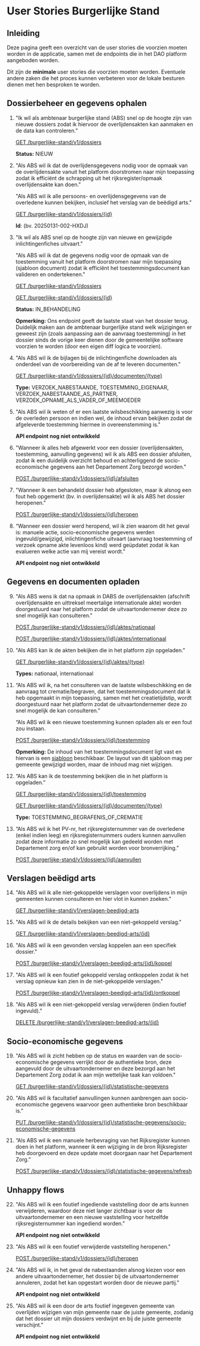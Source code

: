 # User Stories Burgerlijke Stand

## Inleiding

Deze pagina geeft een overzicht van de user stories die voorzien moeten worden in de applicatie, samen met de endpoints die in het DAO platform aangeboden worden. 

Dit zijn de **minimale** user stories die voorzien moeten worden. Eventuele andere zaken die het proces kunnen verbeteren voor de lokale besturen dienen met hen besproken te worden.

## Dossierbeheer en gegevens ophalen

1. "Ik wil als ambtenaar burgerlijke stand (ABS) snel op de hoogte zijn van nieuwe dossiers zodat ik hiervoor de overlijdensakten kan aanmaken en de data kan controleren."

    [GET /burgerlijke-stand/v1/dossiers](https://elys.api.beta-athumi.eu/swagger-ui/index.html?urls.primaryName=Dienst%20burgerlijke%20stand#/dossier-burgerlijke-stand-controller/getDossiers)

    **Status:** NIEUW

2. "Als ABS wil ik dat de overlijdensgegevens nodig voor de opmaak van de overlijdensakte vanuit het platform doorstromen naar mijn toepassing zodat ik efficiënt de schrapping uit het rijksregister/opmaak overlijdensakte kan doen."

   "Als ABS wil ik alle persoons- en overlijdensgegevens van de overledene kunnen bekijken, inclusief het verslag van de beëdigd arts."

    [GET /burgerlijke-stand/v1/dossiers/{id}](https://elys.api.beta-athumi.eu/swagger-ui/index.html?urls.primaryName=Dienst%20burgerlijke%20stand#/dossier-burgerlijke-stand-controller/getDossier)

    **Id**: (bv. 20250131-002-HXDJ)

3. "Ik wil als ABS snel op de hoogte zijn van nieuwe en gewijzigde inlichtingenfiches uitvaart."

   "Als ABS wil ik dat de gegevens nodig voor de opmaak van de toestemming vanuit het platform doorstromen naar mijn toepassing (sjabloon document) zodat ik efficiënt het toestemmingsdocument kan valideren en ondertekenen."

      [GET /burgerlijke-stand/v1/dossiers](https://elys.api.beta-athumi.eu/swagger-ui/index.html?urls.primaryName=Dienst%20burgerlijke%20stand#/dossier-burgerlijke-stand-controller/getDossiers)

    [GET /burgerlijke-stand/v1/dossiers/{id}](https://elys.api.beta-athumi.eu/swagger-ui/index.html?urls.primaryName=Dienst%20burgerlijke%20stand#/dossier-burgerlijke-stand-controller/getDossier)

    **Status:** IN_BEHANDELING

   **Opmerking:** Ons endpoint geeft de laatste staat van het dossier terug. Duidelijk maken aan de ambtenaar burgerlijke stand welk wijzigingen er geweest zijn (zoals aanpassing aan de aanvraag toestemming) in het dossier sinds de vorige keer dienen door de gemeentelijke software voorzien te worden (door een eigen diff logica te voorzien).

5. "Als ABS wil ik de bijlagen bij de inlichtingenfiche downloaden als onderdeel van de voorbereiding van de af te leveren documenten."

    [GET /burgerlijke-stand/v1/dossiers/{id}/documenten/{type}](https://elys.api.beta-athumi.eu/swagger-ui/index.html?urls.primaryName=Dienst%20burgerlijke%20stand#/dossier-burgerlijke-stand-controller/downloadDocument_1)

    **Type:** VERZOEK_NABESTAANDE, TOESTEMMING_EIGENAAR, VERZOEK_NABESTAANDE_AS_PARTNER, VERZOEK_OPNAME_ALS_VADER_OF_MEEMOEDER

6. "Als ABS wil ik weten of er een laatste wilsbeschikking aanwezig is voor de overleden persoon en indien wel, de inhoud ervan bekijken zodat de afgeleverde toestemming hiermee in overeenstemming is."

    **API endpoint nog niet ontwikkeld**

7. "Wanneer ik alles heb afgewerkt voor een dossier (overlijdensakten, toestemming, aanvulling gegevens) wil ik als ABS een dossier afsluiten, zodat ik een duidelijk overzicht behoud en achterliggend de socio-economische gegevens aan het Departement Zorg bezorgd worden."

    [POST /burgerlijke-stand/v1/dossiers/{id}/afsluiten](https://elys.api.beta-athumi.eu/swagger-ui/index.html?urls.primaryName=Dienst%20burgerlijke%20stand#/dossier-burgerlijke-stand-controller/afsluiten)

8. "Wanneer ik een behandeld dossier heb afgesloten, maar ik alsnog een fout heb opgemerkt (bv. in overlijdensakte) wil ik als ABS het dossier heropenen."

    [POST /burgerlijke-stand/v1/dossiers/{id}/heropen](https://elys.api.beta-athumi.eu/swagger-ui/index.html?urls.primaryName=Dienst%20burgerlijke%20stand#/dossier-burgerlijke-stand-controller/heropen)

9. “Wanneer een dossier werd heropend, wil ik zien waarom dit het geval is: manuele actie, socio-economische gegevens werden ingevuld/gewijzigd, inlichtingenfiche uitvaart (aanvraag toestemming of verzoek opname akte levenloos kind) werd geüpdatet zodat ik kan evalueren welke actie van mij vereist wordt.”

   **API endpoint nog niet ontwikkeld**

## Gegevens en documenten opladen

9. "Als ABS wens ik dat na opmaak in DABS de overlijdensakten (afschrift overlijdensakte en uittreksel meertalige internationale akte) worden doorgestuurd naar het platform zodat de uitvaartondernemer deze zo snel mogelijk kan consulteren."

    [POST /burgerlijke-stand/v1/dossiers/{id}/aktes/nationaal](https://elys.api.beta-athumi.eu/swagger-ui/index.html?urls.primaryName=Dienst%20burgerlijke%20stand#/dossier-burgerlijke-stand-controller/uploadAkteNationaal)
   
    [POST /burgerlijke-stand/v1/dossiers/{id}/aktes/internationaal](https://elys.api.beta-athumi.eu/swagger-ui/index.html?urls.primaryName=Dienst%20burgerlijke%20stand#/dossier-burgerlijke-stand-controller/uploadAkteInternationaal)

10. "Als ABS kan ik de akten bekijken die in het platform zijn opgeladen."

    [GET /burgerlijke-stand/v1/dossiers/{id}/aktes/{type}](https://elys.api.beta-athumi.eu/swagger-ui/index.html?urls.primaryName=Dienst%20burgerlijke%20stand#/dossier-burgerlijke-stand-controller/downloadDocument_2)
    
    **Types:** nationaal, internationaal

11. “Als ABS wil ik, na het consulteren van de laatste wilsbeschikking en de aanvraag tot crematie/begraven, dat het toestemmingsdocument dat ik heb opgemaakt in mijn toepassing, samen met het creatietijdstip, wordt doorgestuurd naar het platform zodat de uitvaartondernemer deze zo snel mogelijk de kan consulteren.”

    “Als ABS wil ik een nieuwe toestemming kunnen opladen als er een fout zou instaan.

       [POST /burgerlijke-stand/v1/dossiers/{id}/toestemming](https://elys.api.beta-athumi.eu/swagger-ui/index.html?urls.primaryName=Dienst%20burgerlijke%20stand#/dossier-burgerlijke-stand-controller/uploadToestemming)

    **Opmerking:** De inhoud van het toestemmingsdocument ligt vast en hiervan is een [sjabloon](../../../static/Sjabloon_toestemmingbegravencrematie.docx) beschikbaar. De layout van dit sjabloon mag per gemeente gewijzigd worden, maar de inhoud mag niet wijzigen.

13. “Als ABS kan ik de toestemming bekijken die in het platform is opgeladen.”

    [GET /burgerlijke-stand/v1/dossiers/{id}/toestemming](https://elys.api.beta-athumi.eu/swagger-ui/index.html?urls.primaryName=Dienst%20burgerlijke%20stand#/dossier-burgerlijke-stand-controller/downloadDocument)

    [GET /burgerlijke-stand/v1/dossiers/{id}/documenten/{type}](https://elys.api.beta-athumi.eu/swagger-ui/index.html?urls.primaryName=Dienst%20burgerlijke%20stand#/dossier-burgerlijke-stand-controller/downloadDocument_1)

    **Type:** TOESTEMMING_BEGRAFENIS_OF_CREMATIE

15. “Als ABS wil ik het PV-nr, het rijksregisternummer van de overledene (enkel indien leeg) en rijksregisternummers ouders kunnen aanvullen zodat deze informatie zo snel mogelijk kan gedeeld worden met Departement zorg en/of kan gebruikt worden voor bronverrijking.”

    [POST /burgerlijke-stand/v1/dossiers/{id}/aanvullen](https://elys.api.beta-athumi.eu/swagger-ui/index.html?urls.primaryName=Dienst%20burgerlijke%20stand#/dossier-burgerlijke-stand-controller/verrijken)

## Verslagen beëdigd arts

14. "Als ABS wil ik alle niet-gekoppelde verslagen voor overlijdens in mijn gemeenten kunnen consulteren en hier vlot in kunnen zoeken."

    [GET /burgerlijke-stand/v1/verslagen-beedigd-arts](https://elys.api.beta-athumi.eu/swagger-ui/index.html?urls.primaryName=Dienst%20burgerlijke%20stand#/verslag-controller/getVerslagen)

15. "Als ABS wil ik de details bekijken van een niet-gekoppeld verslag."

    [GET /burgerlijke-stand/v1/verslagen-beedigd-arts/{id}](https://elys.api.beta-athumi.eu/swagger-ui/index.html?urls.primaryName=Dienst%20burgerlijke%20stand#/verslag-controller/getVerslag)

16. "Als ABS wil ik een gevonden verslag koppelen aan een specifiek dossier."

    [POST /burgerlijke-stand/v1/verslagen-beedigd-arts/{id}/koppel](https://elys.api.beta-athumi.eu/swagger-ui/index.html?urls.primaryName=Dienst%20burgerlijke%20stand#/verslag-controller/koppelVerslag)

17. "Als ABS wil ik een foutief gekoppeld verslag ontkoppelen zodat ik het verslag opnieuw kan zien in de niet-gekoppelde verslagen."

    [POST /burgerlijke-stand/v1/verslagen-beedigd-arts/{id}/ontkoppel](https://elys.api.beta-athumi.eu/swagger-ui/index.html?urls.primaryName=Dienst%20burgerlijke%20stand#/verslag-controller/ontkoppelVerslag)

18. "Als ABS wil ik een niet-gekoppeld verslag verwijderen (indien foutief ingevuld)."

    [DELETE /burgerlijke-stand/v1/verslagen-beedigd-arts/{id}](https://elys.api.beta-athumi.eu/swagger-ui/index.html?urls.primaryName=Dienst%20burgerlijke%20stand#/verslag-controller/deleteVerslag)

## Socio-economische gegevens

19. "Als ABS wil ik zicht hebben op de status en waarden van de socio-economische gegevens verrijkt door de authentieke bron, deze aangevuld door de uitvaartondernemer en deze bezorgd aan het Departement Zorg zodat ik aan mijn wettelijke taak kan voldoen."

    [GET /burgerlijke-stand/v1/dossiers/{id}/statistische-gegevens](https://elys.api.beta-athumi.eu/swagger-ui/index.html?urls.primaryName=Dienst%20burgerlijke%20stand#/statistische-gegevens-controller/getStatistischeGegevens)

20. "Als ABS wil ik facultatief aanvullingen kunnen aanbrengen aan socio-economische gegevens waarvoor geen authentieke bron beschikbaar is."

    [PUT /burgerlijke-stand/v1/dossiers/{id}/statistische-gegevens/socio-economische-gegevens](https://elys.api.beta-athumi.eu/swagger-ui/index.html?urls.primaryName=Dienst%20burgerlijke%20stand#/statistische-gegevens-controller/saveSocioEconomischeGegevens)

21. “Als ABS wil ik een manuele herbevraging van het Rijksregister kunnen doen in het platform, wanneer ik een wijziging in de bron Rijksregister heb doorgevoerd en deze update moet doorgaan naar het Departement Zorg.”

    [POST /burgerlijke-stand/v1/dossiers/{id}/statistische-gegevens/refresh](https://elys.api.beta-athumi.eu/swagger-ui/index.html?urls.primaryName=Dienst%20burgerlijke%20stand#/statistische-gegevens-controller/refreshRijksregisterVerrijking)

## Unhappy flows

22. "Als ABS wil ik een foutief ingediende vaststelling door de arts kunnen verwijderen, waardoor deze niet langer zichtbaar is voor de uitvaartondernemer en een nieuwe vaststelling voor hetzelfde rijksregisternummer kan ingediend worden."

    **API endpoint nog niet ontwikkeld**

23. "Als ABS wil ik een foutief verwijderde vaststelling heropenen."

    [POST /burgerlijke-stand/v1/dossiers/{id}/heropen](https://elys.api.beta-athumi.eu/swagger-ui/index.html?urls.primaryName=Dienst%20burgerlijke%20stand#/dossier-burgerlijke-stand-controller/heropen)

24. "Als ABS wil ik, in het geval de nabestaanden alsnog kiezen voor een andere uitvaartondernemer, het dossier bij de uitvaartondernemer annuleren, zodat het kan opgestart worden door de nieuwe partij."

    **API endpoint nog niet ontwikkeld**

25. "Als ABS wil ik een door de arts foutief ingegeven gemeente van overlijden wijzigen van mijn gemeente naar de juiste gemeente, zodanig dat het dossier uit mijn dossiers verdwijnt en bij de juiste gemeente verschijnt."

    **API endpoint nog niet ontwikkeld**
